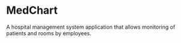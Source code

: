 # MedChart
A hospital management system application that allows monitoring of patients and rooms by employees.
